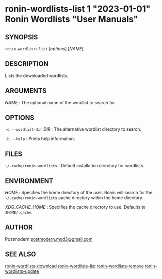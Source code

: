 # ronin-wordlists-list 1 "2023-01-01" Ronin Wordlists "User Manuals"

## SYNOPSIS

`ronin-wordlists` `list` [*options*] [*NAME*]

## DESCRIPTION

Lists the downloaded wordlists.

## ARGUMENTS

*NAME*
: The optional name of the wordlist to search for.

## OPTIONS

`-d`, `--wordlist-dir` *DIR*
: The alternative wordlist directory to search.

`-h`, `--help`
: Prints help information.

## FILES

`~/.cache/ronin-wordlists`
: Default installation directory for wordlists.

## ENVIRONMENT

*HOME*
: Specifies the home directory of the user. Ronin will search for the
  `~/.cache/ronin-wordlists` cache directory within the home directory.

*XDG_CACHE_HOME*
: Specifies the cache directory to use. Defaults to `$HOME/.cache`.

## AUTHOR

Postmodern <postmodern.mod3@gmail.com>

## SEE ALSO

[ronin-wordlists-download](ronin-wordlists-download.1.md) [ronin-wordlists-list](ronin-wordlists-list.1.md) [ronin-wordlists-remove](ronin-wordlists-remove.1.md) [ronin-wordlists-update](ronin-wordlists-update.1.md)
